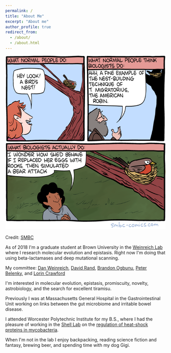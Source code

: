 ```yaml
---
permalink: /
title: "About Me"
excerpt: "About me"
author_profile: true
redirect_from: 
  - /about/
  - /about.html
---
```


![biologists](/images/biologists.png)

Credit: [SMBC](http://www.smbc-comics.com/comic/biology-2)

As of 2018 I'm a graduate student at Brown University in the [Weinreich Lab](https://www.brown.edu/research/labs/weinreich/) where I research molecular evolution and epistasis. Right now I'm doing that using beta-lactamases and deep mutational scanning. 

My committee: [Dan Weinreich](https://vivo.brown.edu/display/dweinrei), [David Rand](https://vivo.brown.edu/display/drand), [Brandon Ogbunu](https://vivo.brown.edu/display/cogbunug), [Peter Belenky](https://vivo.brown.edu/display/pbelenky), and [Lorin Crawford](https://vivo.brown.edu/display/lcrawfo1)

I'm interested in molecular evolution, epistasis, promiscuity, novelty, astrobiology, and the search for excellent tiramisu.


Previously I was at Massachusetts General Hospital in the Gastrointestinal Unit working on links between the gut microbiome and irritable bowel disease.

I attended Worcester Polytechnic Institute for my B.S., where I had the pleasure of working in the [Shell Lab](https://labs.wpi.edu/shelllab/) on the [regulation of heat-shock proteins in mycobacteria](https://digitalcommons.wpi.edu/mqp-all/1610/). 


When I'm not in the lab I enjoy backpacking, reading science fiction and fantasy, brewing beer, and spending time with my dog Gigi. 
